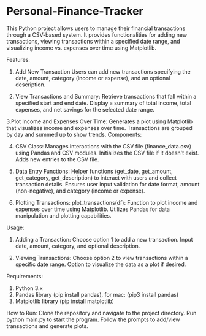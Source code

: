 # Personal-Finance-Tracker

This Python project allows users to manage their financial transactions through a CSV-based system. 
It provides functionalities for adding new transactions, viewing transactions within a specified date range, and visualizing income vs. expenses over time using Matplotlib.

Features:
1. Add New Transaction
Users can add new transactions specifying the date, amount, category (income or expense), and an optional description.

2. View Transactions and Summary:
Retrieve transactions that fall within a specified start and end date.
Display a summary of total income, total expenses, and net savings for the selected date range.

3.Plot Income and Expenses Over Time:
Generates a plot using Matplotlib that visualizes income and expenses over time.
Transactions are grouped by day and summed up to show trends.
Components:

4. CSV Class:
Manages interactions with the CSV file (finance_data.csv) using Pandas and CSV modules.
Initializes the CSV file if it doesn't exist.
Adds new entries to the CSV file.

5. Data Entry Functions:
Helper functions (get_date, get_amount, get_category, get_description) to interact with users and collect transaction details.
Ensures user input validation for date format, amount (non-negative), and category (income or expense).

6. Plotting Transactions:
plot_transactions(df): Function to plot income and expenses over time using Matplotlib. Utilizes Pandas for data manipulation and plotting capabilities.


Usage:
1. Adding a Transaction:
Choose option 1 to add a new transaction.
Input date, amount, category, and optional description.

2. Viewing Transactions:
Choose option 2 to view transactions within a specific date range.
Option to visualize the data as a plot if desired.

Requirements:
1. Python 3.x
2. Pandas library (pip install pandas), for mac: (pip3 install pandas)
3. Matplotlib library (pip install matplotlib)

How to Run:
Clone the repository and navigate to the project directory.
Run python main.py to start the program.
Follow the prompts to add/view transactions and generate plots.
